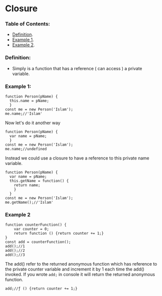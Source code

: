 # Closure

### Table of Contents:
  - [Definition](https://github.com/Islam888/Study-Notes/blob/master/JS/Closure.md#definition).
  - [Example 1](https://github.com/Islam888/Study-Notes/blob/master/JS/Closure.md#example-1).
  - [Example 2](https://github.com/Islam888/Study-Notes/blob/master/JS/Closure.md#example-2).



### Definition: 
  - Simply is a function that has a reference ( can access ) a private variable.
  

### Example 1:

  ```
  function Person(pName) {
    this.name = pName;
    }
  const me = new Person('Islam');
  me.name;//'Islam'
  ```
  Now let's do it another way
  ```
  function Person(pName) {
    var name = pName;
    }
  const me = new Person('Islam');
  me.name;//undefined
  ```
  Instead we could use a closure to have a reference to this private name variable.
  ```
  function Person(pName) {
    var name = pName;
    this.getName = function() {
      return name;
      }
    }
 const me = new Person('Islam');
  me.getName();//'Islam'
```

### Example 2

```
function counterFunction() {
    var counter = 0;
    return function () {return counter += 1;}
}
const add = counterFunction();
add();//1
add();//2
add();//3
```
The add() refer to the returned anonymous function which has reference to the private counter variable and increment it by 1 each time the add() invoked.
If you wrote `add;` in console it will return the returned anonymous function.
```
add;//ƒ () {return counter += 1;}
```

